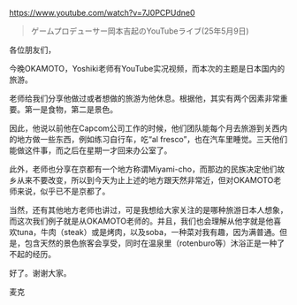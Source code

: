 https://www.youtube.com/watch?v=7J0PCPUdne0

> ゲームプロデューサー岡本吉起のYouTubeライブ(25年5月9日)

各位朋友们，

今晚OKAMOTO，Yoshiki老师有YouTube实况视频，而本次的主题是日本国内的旅游。

老师给我们分享他做过或者想做的旅游为他休息。根据他，其实有两个因素非常重要。第一是食物，第二是景色。

因此，他说以前他在Capcom公司工作的时候，他们团队能每个月去旅游到关西内的地方做一些东西，例如练习自行车，吃“al fresco”，也在汽车里睡觉。三天他们能做这件事，而之后在星期一才回来办公室了。

此外，老师也分享在京都有一个地方称谓Miyami-cho，而那边的民族决定他们故乡从来不要改变，所以到今天为止上述的地方跟天然非常近，但对OKAMOTO老师来说，似乎已不是京都了。

当然，还有其他地方老师也讲过，可是我想给大家关注的是哪种旅游日本人想象，而这次我们例子就是从OKAMOTO老师的。并且，我们也会理解从他字就是他喜欢tuna，牛肉（steak）或是烤肉，以及soba，一种菜对我有趣，因为满普通。但是，包含天然的景色旅客会享受，同时在温泉里（rotenburo等）沐浴正是一种了不起的经历。

好了。谢谢大家。

麦克
